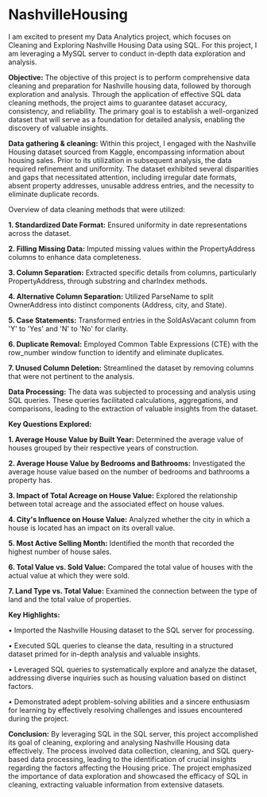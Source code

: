 # NashvilleHousing

I am excited to present my Data Analytics project, which focuses on Cleaning and Exploring Nashville Housing Data using SQL. For this project, I am leveraging a MySQL server to conduct in-depth data exploration and analysis.

**Objective:**
The objective of this project is to perform comprehensive data cleaning and preparation for Nashville housing data, followed by thorough exploration and analysis. Through the application of effective SQL data cleaning methods, the project aims to guarantee dataset accuracy, consistency, and reliability. The primary goal is to establish a well-organized dataset that will serve as a foundation for detailed analysis, enabling the discovery of valuable insights.

**Data gathering & cleaning:**
Within this project, I engaged with the Nashville Housing dataset sourced from Kaggle, encompassing information about housing sales. Prior to its utilization in subsequent analysis, the data required refinement and uniformity. The dataset exhibited several disparities and gaps that necessitated attention, including irregular date formats, absent property addresses, unusable address entries, and the necessity to eliminate duplicate records.

Overview of data cleaning methods that were utilized:

**1. Standardized Date Format:** Ensured uniformity in date representations across the dataset.

**2. Filling Missing Data:** Imputed missing values within the PropertyAddress columns to enhance data completeness.

**3. Column Separation:** Extracted specific details from columns, particularly PropertyAddress, through substring and charIndex methods.

**4. Alternative Column Separation:** Utilized ParseName to split OwnerAddress into distinct components (Address, city, and State).

**5. Case Statements:** Transformed entries in the SoldAsVacant column from 'Y' to 'Yes' and 'N' to 'No' for clarity.

**6. Duplicate Removal:** Employed Common Table Expressions (CTE) with the row_number window function to identify and eliminate duplicates.

**7. Unused Column Deletion:** Streamlined the dataset by removing columns that were not pertinent to the analysis.

**Data Processing:**
The data was subjected to processing and analysis using SQL queries. These queries facilitated calculations, aggregations, and comparisons, leading to the extraction of valuable insights from the dataset.

**Key Questions Explored:**

**1. Average House Value by Built Year:** Determined the average value of houses grouped by their respective years of construction.

**2. Average House Value by Bedrooms and Bathrooms:** Investigated the average house value based on the number of bedrooms and bathrooms a property has.

**3. Impact of Total Acreage on House Value:** Explored the relationship between total acreage and the associated effect on house values.

**4. City's Influence on House Value:** Analyzed whether the city in which a house is located has an impact on its overall value.

**5. Most Active Selling Month:** Identified the month that recorded the highest number of house sales.

**6. Total Value vs. Sold Value:** Compared the total value of houses with the actual value at which they were sold.

**7. Land Type vs. Total Value:** Examined the connection between the type of land and the total value of properties.

**Key Highlights:**

• Imported the Nashville Housing dataset to the SQL server for processing. 

• Executed SQL queries to cleanse the data, resulting in a structured dataset primed for in-depth analysis and valuable insights. 

• Leveraged SQL queries to systematically explore and analyze the dataset, addressing diverse inquiries such as housing valuation based on distinct factors. 

• Demonstrated adept problem-solving abilities and a sincere enthusiasm for learning by effectively resolving challenges and issues encountered during the project.

**Conclusion:**
By leveraging SQL in the SQL server, this project accomplished its goal of cleaning, exploring and analysing Nashville Housing data effectively. The process involved data collection, cleaning, and SQL query-based data processing, leading to the identification of crucial insights regarding the factors affecting the Housing price. The project emphasized the importance of data exploration and showcased the efficacy of SQL in cleaning, extracting valuable information from extensive datasets.

